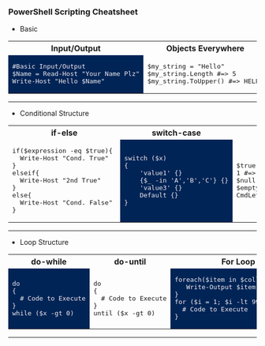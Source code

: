 ### PowerShell Scripting Cheatsheet

* Basic

<table>
<tr><th>Input/Output</th><th>Objects Everywhere</th><th>String Quotes</th></tr>
<tr><td bgcolor="#012456">
<pre style="background-color:#012456;color:#EEEDF0">
#Basic Input/Output
$Name = Read-Host "Your Name Plz"
Write-Host "Hello $Name"
</pre>
  
</td><td>
<pre>
$my_string = "Hello"
$my_string.Length #=> 5
$my_string.ToUpper() #=> HELLO
</pre>
  
</td><td bgcolor="#012456">
<pre style="background-color:#012456;color:#EEEDF0">
$NAME="John"
Write-Host "Hi $NAME"  #=> Hi John
Write-Host 'Hi $NAME'  #=> Hi $NAME
</pre>
</td></tr> </table>

---

* Conditional Structure

<table>
<tr><th>if-else</th><th>switch-case</th><th>expressions</th></tr>
<tr><td>
<pre>
if($expression -eq $true){
  Write-Host "Cond. True" 
}
elseif{
  Write-Host "2nd True"
}
else{
  Write-Host "Cond. False" 
}
</pre>
  
</td><td bgcolor="#012456">
<pre style="background-color:#012456;color:#EEEDF0">
switch ($x)
{
    'value1' {}
    {$_ -in 'A','B','C'} {}
    'value3' {}
    Default {}
} 
</pre>
  
</td><td>
<pre>
$true #=> True
1 #=> True
$null #=> False
$empty = "" #=> False
CmdLet-ReturnsFalse #=> False 
</pre>
</td></tr> </table>

---

* Loop Structure

<table>
<tr><th>do-while</th><th>do-until</th><th>For Loop</th></tr>
<tr><td bgcolor="#012456">
<pre style="background-color:#012456;color:#EEEDF0">
do
{
  # Code to Execute
}
while ($x -gt 0)
</pre>
  
</td><td>
<pre>
do
{
  # Code to Execute
}
until ($x -gt 0)
</pre>
  
</td><td bgcolor="#012456">
<pre style="background-color:#012456;color:#EEEDF0">
foreach($item in $collection){   
   Write-Output $item
}
for ($i = 1; $i -lt 99; $i++){ 
  # Code to Execute
}
</pre>
</td></tr></table>

---


